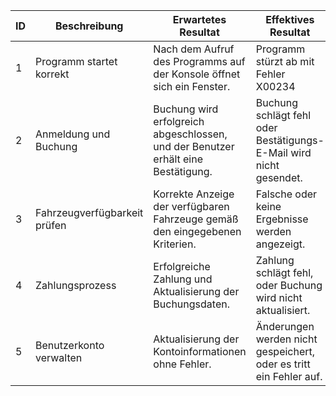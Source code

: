 | ID | Beschreibung                             | Erwartetes Resultat                                     | Effektives Resultat                        | Status | Mögliche Ursache                               |
|----|-----------------------------------------|---------------------------------------------------------|--------------------------------------------|--------|------------------------------------------------|
| 1  | Programm startet korrekt                | Nach dem Aufruf des Programms auf der Konsole öffnet sich ein Fenster. | Programm stürzt ab mit Fehler X00234        | Fehler | Zugriff auf DB-Server evtl. nicht möglich    |
| 2  | Anmeldung und Buchung                   | Buchung wird erfolgreich abgeschlossen, und der Benutzer erhält eine Bestätigung. | Buchung schlägt fehl oder Bestätigungs-E-Mail wird nicht gesendet. | Fehler | Serverprobleme oder Fehler in der Buchungslogik |
| 3  | Fahrzeugverfügbarkeit prüfen            | Korrekte Anzeige der verfügbaren Fahrzeuge gemäß den eingegebenen Kriterien. | Falsche oder keine Ergebnisse werden angezeigt. | Fehler | Datenbankabfragefehler oder Probleme mit der Standorterkennung |
| 4  | Zahlungsprozess                         | Erfolgreiche Zahlung und Aktualisierung der Buchungsdaten. | Zahlung schlägt fehl, oder Buchung wird nicht aktualisiert. | Fehler | Probleme mit dem Zahlungsgateway oder der Buchungsdatenverarbeitung |
| 5  | Benutzerkonto verwalten                 | Aktualisierung der Kontoinformationen ohne Fehler.      | Änderungen werden nicht gespeichert, oder es tritt ein Fehler auf. | Fehler | Probleme mit der Benutzerdatenbank oder der Aktualisierungslogik |